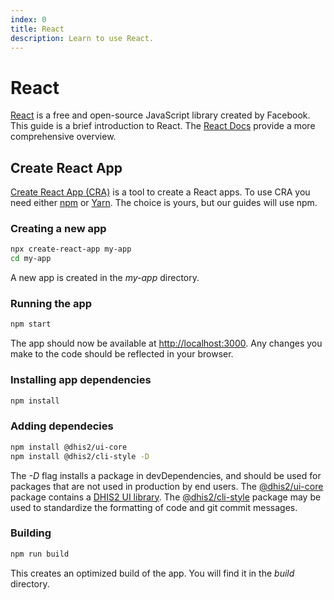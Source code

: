 ```yaml
---
index: 0
title: React
description: Learn to use React.
---
```


# React
[React](https://reactjs.org) is a free and open-source JavaScript library created by Facebook. This guide is a brief introduction to React. The [React Docs](https://reactjs.org/docs/getting-started.html) provide a more comprehensive overview.

## Create React App
[Create React App (CRA)](https://facebook.github.io/create-react-app/docs/getting-started) is a tool to create a React apps. To use CRA you need either [npm](https://www.npmjs.com/get-npm) or [Yarn](https://yarnpkg.com/en/docs/install). The choice is yours, but our guides will use npm.

### Creating a new app
```bash
npx create-react-app my-app
cd my-app
```
A new app is created in the *my-app* directory.

### Running the app
```bash
npm start
```
The app should now be available at [http://localhost:3000](http://localhost:3000). Any changes you make to the code should be reflected in your browser.

### Installing app dependencies
```bash
npm install
```

### Adding dependecies
```bash
npm install @dhis2/ui-core
npm install @dhis2/cli-style -D
```
The *-D* flag installs a package in devDependencies, and should be used for packages that are not used in production by end users. The [@dhis2/ui-core](https://github.com/dhis2/ui-core) package contains a [DHIS2 UI library](../ui). The [@dhis2/cli-style](https://github.com/dhis2/cli-style) package may be used to standardize the formatting of code and git commit messages.


### Building
```bash
npm run build
```
This creates an optimized build of the app. You will find it in the *build* directory.